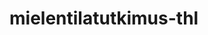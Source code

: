 # mielentilatutkimus-thl

[Product backlog]:https://docs.google.com/spreadsheets/d/1g_P3_va9YlYGpdnrq8FU41d5oZMHb35h9sNbHyAd-OI/edit#gid=512054485
[Sprint backlog]:https://docs.google.com/spreadsheets/d/1kkBy4tXDKeBQ4vNx6RjYenB6CSsVMmcFq5vtddrigGc/edit#gid=2080422479
[Työaikakirjanpito]:https://docs.google.com/spreadsheets/d/1p0x6vLt4iKnx1ox4t_BIjJfagC9palWiz4syX8-ceUE/edit#gid=0
